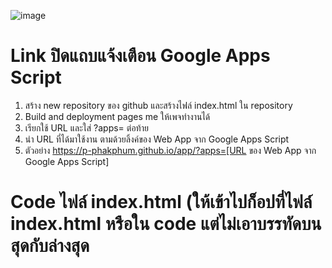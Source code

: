 ![image](https://www.i-pic.info/i/ERXn608629)

# Link ปิดแถบแจ้งเตือน Google Apps Script
1) สร้าง new repository ของ github และสร้างไฟล์ index.html ใน repository
2) Build and deployment pages me ให้เพจทำงานได้
3) เรียกใช้ URL และใส่ ?apps= ต่อท้าย
4) นำ URL ที่ได้มาใช้งาน ตามด้วยลิ้งค์ของ Web App จาก Google Apps Script
5) ตัวอย่าง https://p-phakphum.github.io/app/?apps=[URL ของ Web App จาก Google Apps Script]

# Code ไฟล์ index.html (ให้เข้าไปก็อปที่ไฟล์ index.html หรือใน code แต่ไม่เอาบรรทัดบนสุดกับล่างสุด
<pre>
<!DOCTYPE html>
<html>
<head>
  <meta name="viewport" content="width=device-width, initial-scale=1.0">
  <title>My App</title>
  <style>
    .responsive-iframe {
      position: absolute;
      top: 0;
      left: 0;
      bottom: 0;
      right: 0;
      width: 100vw;
      height: 100vh;
      border: none;
    }
  </style>
</head>
<body>
  <div> 
    <iframe id="myframe" class="responsive-iframe" src="" allowFullScreen></iframe>
  </div>
  <script>
    const apps = new URL(window.location);
    const formUrl = apps.searchParams.get('apps');
    const url = decodeURIComponent(formUrl)
          document.getElementById('myframe').src = url
  </script>
</body>
</html>
<pre>
